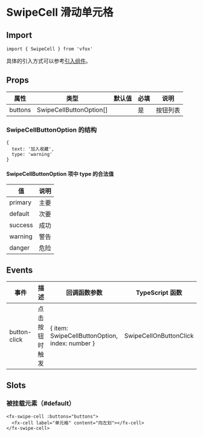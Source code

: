 # SwipeCell 滑动单元格

## Import

```
import { SwipeCell } from 'vfox'
```

具体的引入方式可以参考[引入组件](../guide/import.md)。

## Props

| 属性    | 类型                    | 默认值 | 必填 | 说明     |
| ------- | ----------------------- | ------ | ---- | -------- |
| buttons | SwipeCellButtonOption[] |        | 是   | 按钮列表 |

### SwipeCellButtonOption 的结构

```
{
  text: '加入收藏',
  type: 'warning'
}
```

#### SwipeCellButtonOption 项中 type 的合法值

| 值      | 说明 |
| ------- | ---- |
| primary | 主要 |
| default | 次要 |
| success | 成功 |
| warning | 警告 |
| danger  | 危险 |

## Events

| 事件         | 描述           | 回调函数参数                                   | TypeScript 函数        |
| ------------ | -------------- | ---------------------------------------------- | ---------------------- |
| button-click | 点击按钮时触发 | { item: SwipeCellButtonOption, index: number } | SwipeCellOnButtonClick |

## Slots

### 被挂载元素（#default）

```
<fx-swipe-cell :buttons="buttons">
  <fx-cell label="单元格" content="向左划"></fx-cell>
</fx-swipe-cell>
```
